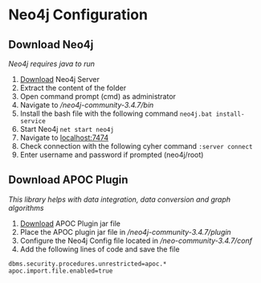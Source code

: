 # Neo4j Configuration

## Download Neo4j

_Neo4j requires java to run_
1. [Download](https://neo4j.com/download-center/#releases) Neo4j Server
2. Extract the content of the folder 
3. Open command prompt (cmd) as administrator 
4. Navigate to _/neo4j-community-3.4.7/bin_
5. Install the bash file with the following command `neo4j.bat install-service`
6. Start Neo4j `net start neo4j`
7. Navigate to [localhost:7474](http://localhost:7474)
8. Check connection with the following cyher command `:server connect`
9. Enter username and password if prompted (neo4j/root)


## Download APOC Plugin
_This library helps with data integration, data conversion and graph algorithms_
1. [Download](https://github.com/neo4j-contrib/neo4j-apoc-procedures/releases) APOC Plugin jar file 
2. Place the APOC plugin jar file in _/neo4j-community-3.4.7/plugin_
3. Configure the Neo4j Config file located in _/neo-community-3.4.7/conf_
4. Add the following lines of code and save the file

`dbms.security.procedures.unrestricted=apoc.*`
`apoc.import.file.enabled=true`



